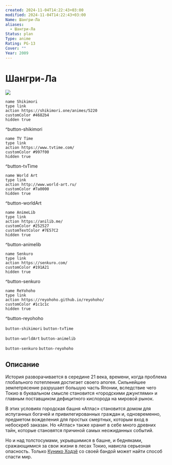```yaml
---
created: 2024-11-04T14:22:43+03:00
modified: 2024-11-04T14:22:43+03:00
Name: Шангри-Ла
aliases:
  - Шангри-Ла
Status: plan
Type: anime
Rating: PG-13
Cover: ""
Year: 2009
---
```


# Шангри-Ла

![](https://nyaa.shikimori.one/uploads/poster/animes/5220/ba2b1aced5bc2b2714482dc20cee2c90.jpeg)

```button
name Shikimori
type link
action https://shikimori.one/animes/5220
customColor #4682b4
hidden true
```
^button-shikimori

```button
name TV Time
type link
action https://www.tvtime.com/
customColor #997f00
hidden true
```
^button-tvTime

```button
name World Art
type link
action http://www.world-art.ru/
customColor #7a0000
hidden true
```
^button-worldArt

```button
name AnimeLib
type link
action https://anilib.me/
customColor #252527
customTextColor #7E57C2
hidden true
```
^button-animelib

```button
name Senkuro
type link
action https://senkuro.com/
customColor #191A21
hidden true
```
^button-senkuro

```button
name ReYohoho
type link
action https://reyohoho.github.io/reyohoho/
customColor #1c1c1c
hidden true
```
^button-reyohoho

`button-shikimori` `button-tvTime`

`button-worldArt` `button-animelib`

`button-senkuro` `button-reyohoho`

## Описание

История разворачивается в середине 21 века, времени, когда проблема глобального потепления достигает своего апогея. Сильнейшее землетрясение разрушает большую часть Японии, вследствие чего Токио в буквальном смысле становится «городскими джунглями» и главным поставщиком дефицитного кислорода на мировой рынок.

В этих условиях городская башня «Атлас» становится домом для испуганных богачей и привилегированных граждан и, одновременно, предметом вожделения для простых смертных, которым вход в небоскреб заказан. Но «Атлас» также хранит в себе много древних тайн, которые становятся причиной самых неожиданных событий.

Но и над толстосумами, укрывшимися в башне, и бедняками, сражающимися за свои жизни в лесах Токио, нависла серьезная опасность. Только [Кунико Ходзё](https://shikimori.one/characters/20038-kuniko-houjou) со своей бандой может найти способ спасти мир.

